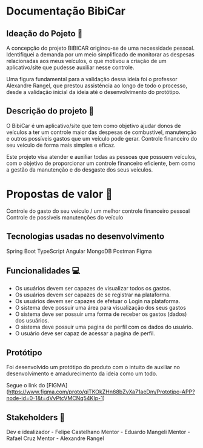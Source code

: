 # Documentação BibiCar 

## Ideação do Pojeto 🤯

A concepção do projeto BIBICAR originou-se de uma necessidade pessoal. Identifiquei a demanda por um meio simplificado de monitorar as despesas relacionadas aos meus veículos, o que motivou a criação de um aplicativo/site que pudesse auxiliar nesse controle.

Uma figura fundamental para a validação dessa ideia foi o professor Alexandre Rangel, que prestou assistência ao longo de todo o processo, desde a validação inicial da ideia até o desenvolvimento do protótipo.

## Descrição do projeto 🚗
O BibiCar é um aplicativo/site que tem como objetivo ajudar donos de veículos a ter um controle maior das despesas de combustível, manutenção e outros possíveis gastos que um veículo pode gerar.
Controle financeiro do seu veículo de forma mais simples e eficaz. 

Este projeto visa atender e auxiliar todas as pessoas que possuem veículos, com o objetivo de proporcionar um controle financeiro eficiente, bem como a gestão da manutenção e do desgaste dos seus veículos.

# Propostas de valor 💎

Controle do gasto do seu veículo / um melhor controle financeiro pessoal
Controle de possiveis manutenções do veículo


## Tecnologias usadas no desenvolvimento

Spring Boot
TypeScript
Angular
MongoDB
Postman
Figma

## Funcionalidades 💻
- Os usuários devem ser capazes de visualizar todos os gastos.
- Os usuários devem ser capazes de se registrar na plataforma.
- Os usuários devem ser capazes de efetuar o Login na plataforma.
- O sistema deve possuir uma área para visualização dos seus gastos
- O sistema deve ser possuir uma forma de receber os gastos (dados) dos usuários.
- O sistema deve possuir uma pagina de perfil com os dados do usuário.
- O usuário deve ser capaz de acessar a pagina de perfil.

## Protótipo 

Foi desenvolvido um protótipo do produto com o intuito de auxiliar no desenvolvimento e amadurecimento da ideia como um todo.

Segue o link do [FIGMA] (https://www.figma.com/proto/qiTKOkZHn68bZvXa71aeDm/Prototipo-APP?node-id=0-1&t=dVvPtcVMCNq54KIp-1)

## Stakeholders 👥
Dev e idealizador - Felipe Castelhano 
Mentor - Eduardo Mangeli
Mentor - Rafael Cruz
Mentor - Alexandre Rangel
